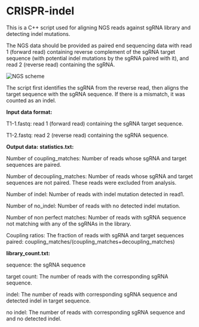 # CRISPR-indel
This is a C++ script used for aligning NGS reads against sgRNA library and detecting indel mutations.

The NGS data should be provided as paired end sequencing data with read 1 (forward read) containing reverse complement of the sgRNA target sequence (with potential indel mutations by the sgRNA paired with it), and read 2 (reverse read) containing the sgRNA. 

![NGS scheme](https://user-images.githubusercontent.com/62285278/198174173-349f710d-3dcd-43a0-ac27-7bb96d3231f2.png)

The script first identifies the sgRNA from the reverse read, then aligns the target sequence with the sgRNA sequence. If there is a mismatch, it was counted as an indel.


**Input data format:**

T1-1.fastq: read 1 (forward read) containing the sgRNA target sequence.

T1-2.fastq: read 2 (reverse read) containing the sgRNA sequence.



**Output data:**
**statistics.txt:**

Number of coupling_matches: Number of reads whose sgRNA and target sequences are paired.

Number of decoupling_matches: Number of reads whose sgRNA and target sequences are not paired. These reads were excluded from analysis.

Number of indel: Number of reads with indel mutation detected in read1.

Number of no_indel: Number of reads with no detected indel mutation.

Number of non perfect matches: Number of reads with sgRNA sequence not matching with any of the sgRNAs in the library.

Coupling ratios: The fraction of reads with sgRNA and target sequences paired: coupling_matches/(coupling_matches+decoupling_matches)

**library_count.txt:**

sequence: the sgRNA sequence

target count: The number of reads with the corresponding sgRNA sequence.

indel: The number of reads with corresponding sgRNA sequence and detected indel in target sequence.

no indel: The number of reads with corresponding sgRNA sequence and and no detected indel.

